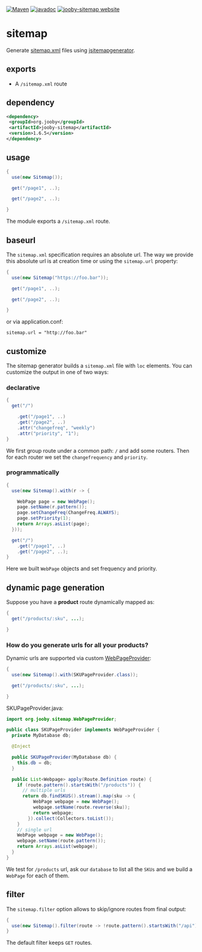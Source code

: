 [![Maven](https://img.shields.io/maven-metadata/v/http/central.maven.org/maven2/org/jooby/jooby-sitemap/maven-metadata.xml.svg)](http://mvnrepository.com/artifact/org.jooby/jooby-sitemap/1.6.5)
[![javadoc](https://javadoc.io/badge/org.jooby/jooby-sitemap.svg)](https://javadoc.io/doc/org.jooby/jooby-sitemap/1.6.5)
[![jooby-sitemap website](https://img.shields.io/badge/jooby-sitemap-brightgreen.svg)](http://jooby.org/doc/sitemap)
# sitemap

Generate <a href="https://en.wikipedia.org/wiki/Sitemaps">sitemap.xml</a> files using <a href="https://github.com/jirkapinkas/jsitemapgenerator">jsitemapgenerator</a>.

## exports

* A ```/sitemap.xml``` route

## dependency

```xml
<dependency>
 <groupId>org.jooby</groupId>
 <artifactId>jooby-sitemap</artifactId>
 <version>1.6.5</version>
</dependency>
```

## usage

```java
{
  use(new Sitemap());

  get("/page1", ..);

  get("/page2", ..);

}
```

The module exports a ```/sitemap.xml``` route.

## baseurl

The ```sitemap.xml``` specification requires an absolute url. The way we provide this absolute url is at creation time or using the ```sitemap.url``` property:

```java
{
  use(new Sitemap("https://foo.bar"));

  get("/page1", ..);

  get("/page2", ..);

}
```

or via application.conf:

```
sitemap.url = "http://foo.bar"
```

## customize

The sitemap generator builds a ```sitemap.xml``` file with ```loc``` elements. You can customize the output in one of two ways:

### declarative

```java
{
  get("/")

    .get("/page1", ..)
    .get("/page2", ..)
    .attr("changefreq", "weekly")
    .attr("priority", "1");
}
```

We first group route under a common path: ```/``` and add some routers. Then for each router we set the ```changefrequency``` and ```priority```.

### programmatically

```java
{
  use(new Sitemap().with(r -> {

    WebPage page = new WebPage();
    page.setName(r.pattern());
    page.setChangeFreq(ChangeFreq.ALWAYS);
    page.setPriority(1);
    return Arrays.asList(page);
  }));

  get("/")
    .get("/page1", ..)
    .get("/page2", ..);
}
```

Here we built ```WebPage``` objects and set frequency and priority.

## dynamic page generation

Suppose you have a **product** route dynamically mapped as:

```java
{
  get("/products/:sku", ...);

}
```

###  How do you generate urls for all your products? 

Dynamic urls are supported via custom [WebPageProvider](/apidocs/org/jooby/sitemap/WebPageProvider.html):

```java
{
  use(new Sitemap().with(SKUPageProvider.class));

  get("/products/:sku", ...);

}
```

SKUPageProvider.java: 

```java
import org.jooby.sitemap.WebPageProvider;

public class SKUPageProvider implements WebPageProvider {
  private MyDatabase db;

  @Inject

  public SKUPageProvider(MyDatabase db) {
    this.db = db;
  }

  public List<Webpage> apply(Route.Definition route) {
    if (route.pattern().startsWith("/products")) {
      // multiple urls
      return db.findSKUS().stream().map(sku -> {
          WebPage webpage = new WebPage();
          webpage.setName(route.reverse(sku));
          return webpage;
        }).collect(Collectors.toList());
    }
    // single url
    WebPage webpage = new WebPage();
    webpage.setName(route.pattern());
    return Arrays.asList(webpage);
  }
}
```

We test for ```/products``` url, ask our ```database``` to list all the ```SKUs``` and we build a ```WebPage``` for each of them.

## filter

The ```sitemap.filter``` option allows to skip/ignore routes from final output:

```java
{
  use(new Sitemap().filter(route -> !route.pattern().startsWith("/api")));
}
```

The default filter keeps ```GET``` routes.
